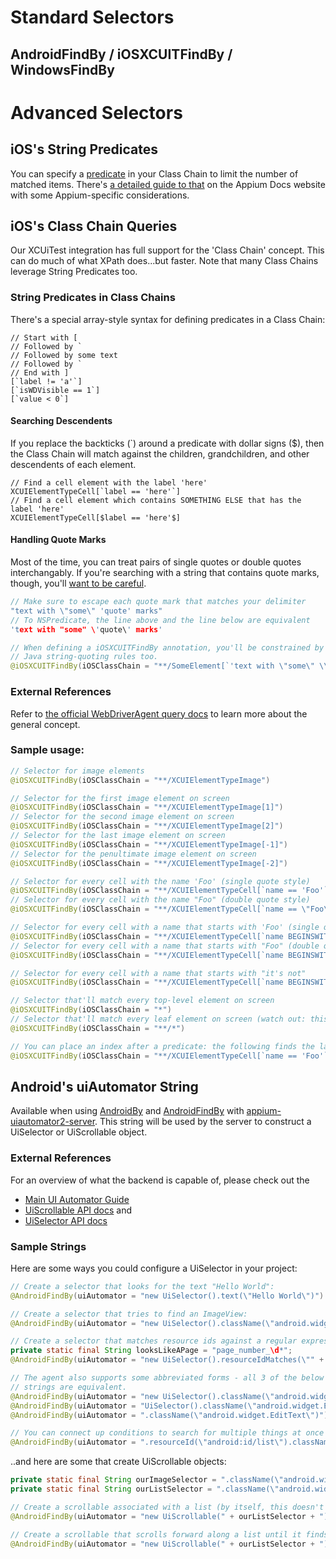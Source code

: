 # Standard Selectors

## AndroidFindBy / iOSXCUITFindBy / WindowsFindBy

# Advanced Selectors

## iOS's String Predicates

You can specify a [predicate](https://developer.apple.com/documentation/foundation/nspredicate)
in your Class Chain to limit the number of matched items. There's
[a detailed guide to that](https://appium.io/docs/en/writing-running-appium/ios/ios-predicate/index.html)
on the Appium Docs website with some Appium-specific considerations.

## iOS's Class Chain Queries

Our XCUiTest integration has full support for the 'Class Chain' concept. This
can do much of what XPath does...but faster. Note that many Class Chains leverage
String Predicates too.

### String Predicates in Class Chains

There's a special array-style syntax for defining predicates in a Class Chain:

```
// Start with [
// Followed by `
// Followed by some text
// Followed by `
// End with ]
[`label != 'a'`]
[`isWDVisible == 1`]
[`value < 0`]
```

#### Searching Descendents

If you replace the backticks (`) around a predicate with dollar signs ($), then
the Class Chain will match against the children, grandchildren, and other
descendents of each element.

```
// Find a cell element with the label 'here'
XCUIElementTypeCell[`label == 'here'`]
// Find a cell element which contains SOMETHING ELSE that has the label 'here'
XCUIElementTypeCell[$label == 'here'$]
```

#### Handling Quote Marks

Most of the time, you can treat pairs of single quotes or double quotes
interchangably. If you're searching with a string that contains quote marks,
though, you'll [want to be careful](https://stackoverflow.com/q/14116217).

```c
// Make sure to escape each quote mark that matches your delimiter
"text with \"some\" 'quote' marks"
// To NSPredicate, the line above and the line below are equivalent
'text with "some" \'quote\' marks'
```
```java
// When defining a iOSXCUITFindBy annotation, you'll be constrained by the
// Java string-quoting rules too.
@iOSXCUITFindBy(iOSClassChain = "**/SomeElement[`'text with \"some\" \\\'quote\\\' marks'`]")
```

### External References

Refer to [the official WebDriverAgent query docs](https://github.com/facebookarchive/WebDriverAgent/wiki/Class-Chain-Queries-Construction-Rules)
to learn more about the general concept.

### Sample usage:

```java
// Selector for image elements
@iOSXCUITFindBy(iOSClassChain = "**/XCUIElementTypeImage")

// Selector for the first image element on screen
@iOSXCUITFindBy(iOSClassChain = "**/XCUIElementTypeImage[1]")
// Selector for the second image element on screen
@iOSXCUITFindBy(iOSClassChain = "**/XCUIElementTypeImage[2]")
// Selector for the last image element on screen
@iOSXCUITFindBy(iOSClassChain = "**/XCUIElementTypeImage[-1]")
// Selector for the penultimate image element on screen
@iOSXCUITFindBy(iOSClassChain = "**/XCUIElementTypeImage[-2]")

// Selector for every cell with the name 'Foo' (single quote style)
@iOSXCUITFindBy(iOSClassChain = "**/XCUIElementTypeCell[`name == 'Foo'`]")
// Selector for every cell with the name "Foo" (double quote style)
@iOSXCUITFindBy(iOSClassChain = "**/XCUIElementTypeCell[`name == \"Foo\"`]")

// Selector for every cell with a name that starts with 'Foo' (single quote style)
@iOSXCUITFindBy(iOSClassChain = "**/XCUIElementTypeCell[`name BEGINSWITH 'Foo'`]")
// Selector for every cell with a name that starts with "Foo" (double quote style)
@iOSXCUITFindBy(iOSClassChain = "**/XCUIElementTypeCell[`name BEGINSWITH \"Foo\"`]")

// Selector for every cell with a name that starts with "it's not"
@iOSXCUITFindBy(iOSClassChain = "**/XCUIElementTypeCell[`name BEGINSWITH \"it's not\"`]")

// Selector that'll match every top-level element on screen
@iOSXCUITFindBy(iOSClassChain = "*")
// Selector that'll match every leaf element on screen (watch out: this can be SLOW)
@iOSXCUITFindBy(iOSClassChain = "**/*")

// You can place an index after a predicate: the following finds the last image element with name 'Foo'
@iOSXCUITFindBy(iOSClassChain = "**/XCUIElementTypeCell[`name == 'Foo'`][-1]")
```

## Android's uiAutomator String

Available when using [AndroidBy](AndroidBy) and [AndroidFindBy](AndroidFindBy) with
[appium-uiautomator2-server](https://github.com/appium/appium-uiautomator2-server). This
string will be used by the server to construct a UiSelector or UiScrollable object.

### External References

For an overview of what the backend is capable of, please check out the

* [Main UI Automator Guide](https://developer.android.com/training/testing/ui-automator)
* [UiScrollable API docs](https://developer.android.com/reference/androidx/test/uiautomator/UiScrollable)
and
* [UiSelector API docs](https://developer.android.com/reference/androidx/test/uiautomator/UiSelector)

### Sample Strings

Here are some ways you could configure a UiSelector in your project:

```java
// Create a selector that looks for the text "Hello World":
@AndroidFindBy(uiAutomator = "new UiSelector().text(\"Hello World\")")

// Create a selector that tries to find an ImageView:
@AndroidFindBy(uiAutomator = "new UiSelector().className(\"android.widget.ImageView\")")

// Create a selector that matches resource ids against a regular expression:
private static final String looksLikeAPage = "page_number_\d*";
@AndroidFindBy(uiAutomator = "new UiSelector().resourceIdMatches(\"" + looksLikeAPage + "\")")

// The agent also supports some abbreviated forms - all 3 of the below
// strings are equivalent.
@AndroidFindBy(uiAutomator = "new UiSelector().className(\"android.widget.EditText\")")
@AndroidFindBy(uiAutomator = "UiSelector().className(\"android.widget.EditText\")")
@AndroidFindBy(uiAutomator = ".className(\"android.widget.EditText\")")

// You can connect up conditions to search for multiple things at once
@AndroidFindBy(uiAutomator = ".resourceId(\"android:id/list\").classNameMatches(\"\.*RecyclerView\").index(3)")
```

..and here are some that create UiScrollable objects:

```java
private static final String ourImageSelector = ".className(\"android.widget.ImageView\")";
private static final String ourListSelector = ".className(\"android.widget.ListView\")";

// Create a scrollable associated with a list (by itself, this doesn't do anything useful...)
@AndroidFindBy(uiAutomator = "new UiScrollable(" + ourListSelector + ")")

// Create a scrollable that scrolls forward along a list until it finds an ImageView:
@AndroidFindBy(uiAutomator = "new UiScrollable(" + ourListSelector + ").scrollIntoView(" + ourImageSelector + ")")

```
